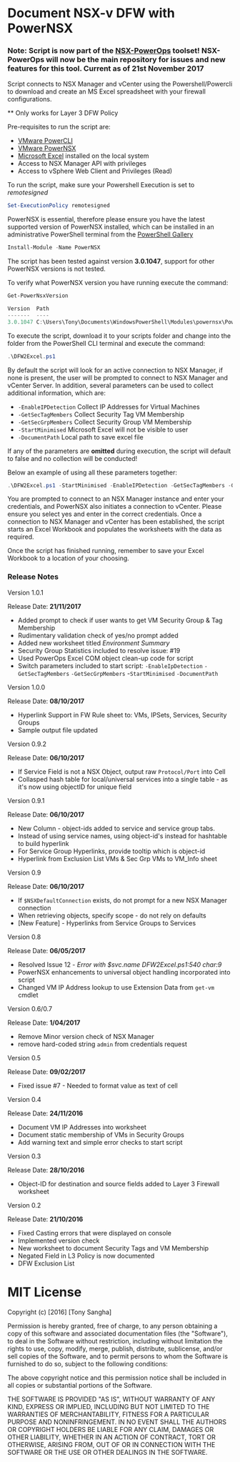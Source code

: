 # Document NSX-v DFW with PowerNSX

### Note: Script is now part of the [NSX-PowerOps](https://github.com/vmware/nsx-powerops) toolset! NSX-PowerOps will now be the main repository for issues and new features for this tool. Current as of 21st November 2017

Script connects to NSX Manager and vCenter using the Powershell/Powercli 
to download and create an MS Excel spreadsheet with your firewall configurations.

** Only works for Layer 3 DFW Policy

Pre-requisites to run the script are:

* [VMware PowerCLI](https://www.vmware.com/support/developer/PowerCLI/)
* [VMware PowerNSX](https://github.com/vmware/powernsx)
* [Microsoft Excel](https://products.office.com/en-au/excel) installed on the local system
* Access to NSX Manager API with privileges
* Access to vSphere Web Client and Privileges (Read)

To run the script, make sure your Powershell Execution is set to *remotesigned*

``` Powershell
Set-ExecutionPolicy remotesigned
```

PowerNSX is essential, therefore please ensure you have the latest supported version of PowerNSX installed,
which can be installed in an administrative PowerShell terminal from the [PowerShell Gallery](https://www.powershellgallery.com/packages/PowerNSX/3.0.1047)

```Powershell
Install-Module -Name PowerNSX 
```
The script has been tested against version **3.0.1047**, support for other PowerNSX versions is not tested. 

To verify what PowerNSX version you have running execute the command:

```Powershell
Get-PowerNsxVersion

Version  Path                                                                     Author        CompanyName
-------  ----                                                                     ------        -----------
3.0.1047 C:\Users\Tony\Documents\WindowsPowerShell\Modules\powernsx\PowerNSX.psm1 Nick Bradford VMware
```

To execute the script, download it to your scripts folder and change into the folder from the PowerShell CLI
terminal and execute the command:

``` Powershell
.\DFW2Excel.ps1 
```

By default the script will look for an active connection to NSX Manager, if none is present, the user will be prompted to connect to NSX Manager and vCenter Server. In addition, several parameters can be used to collect additional information, which are:

* `-EnableIPDetection` Collect IP Addresses for Virtual Machines
* `-GetSecTagMembers` Collect Security Tag VM Membership
* `-GetSecGrpMembers` Collect Security Group VM Membership
* `-StartMinimised` Microsoft Excel will not be visible to user
* `-DocumentPath` Local path to save excel file

If any of the parameters are **omitted** during execution, the script will default to false and no collection will be conducted!

Below an example of using all these parameters together:

```Powershell
.\DFW2Excel.ps1 -StartMinimised -EnableIPDetection -GetSecTagMembers -GetSecGrpMembers -DocumentPath c:\dfwconfig.xlsx
```

You are prompted to connect to an NSX Manager instance and enter your credentials, and PowerNSX also initiates a connection to vCenter. Please ensure you select yes and enter in the correct credentials. 
Once a connection to NSX Manager and vCenter has been established, the script starts an Excel Workbook and populates the worksheets with the data as required. 

Once the script has finished running, remember to save your Excel Workbook to a location of your choosing. 

### Release Notes

Version 1.0.1

Release Date: **21/11/2017**

* Added prompt to check if user wants to get VM Security Group & Tag Membership
* Rudimentary validation check of yes/no prompt added
* Added new worksheet titled _Environment Summary_
* Security Group Statistics included to resolve issue: #19
* Used PowerOps Excel COM object clean-up code for script
* Switch parameters included to start script: `-EnableIpDetection` `-GetSecTagMembers` `-GetSecGrpMembers` -`StartMinimised` `-DocumentPath`

Version 1.0.0

Release Date: **08/10/2017**

* Hyperlink Support in FW Rule sheet to: VMs, IPSets, Services, Security Groups
* Sample output file updated

Version 0.9.2

Release Date: **06/10/2017**

* If Service Field is not a NSX Object, output raw `Protocol/Port` into Cell
* Collasped hash table for local/universal services into a single table - as it's now using objectID for unique field

Version 0.9.1

Release Date: **06/10/2017**

* New Column - object-ids added to service and service group tabs.
* Instead of using service names, using object-id's instead for hashtable to build hyperlink
* For Service Group Hyperlinks, provide tooltip which is object-id
* Hyperlink from Exclusion List VMs & Sec Grp VMs to VM_Info sheet

Version 0.9

Release Date: **06/10/2017**

* If `$NSXDefaultConnection` exists, do not prompt for a new NSX Manager connection
* When retrieving objects, specify scope - do not rely on defaults
* [New Feature] - Hyperlinks from Service Groups to Services

Version 0.8

Release Date: **06/05/2017**

* Resolved Issue 12 - _Error with $svc.name DFW2Excel.ps1:540 char:9_
* PowerNSX enhancements to universal object handling incorporated into script
* Changed VM IP Address lookup to use Extension Data from `get-vm` cmdlet

Version 0.6/0.7

Release Date: **1/04/2017**

* Remove Minor version check of NSX Manager
* remove hard-coded string `admin` from credentials request

Version 0.5

Release Date: **09/02/2017**

* Fixed issue #7 - Needed to format value as text of cell

Version 0.4

Release Date: **24/11/2016**

* Document VM IP Addresses into worksheet
* Document static membership of VMs in Security Groups
* Add warning text and simple error checks to start script

Version 0.3

Release Date: **28/10/2016**

* Object-ID for destination and source fields added to Layer 3 Firewall worksheet

Version 0.2 

Release Date: **21/10/2016**

* Fixed Casting errors that were displayed on console
* Implemented version check
* New worksheet to document Security Tags and VM Membership
* Negated Field in L3 Policy is now documented
* DFW Exclusion List

# MIT License

Copyright (c) [2016] [Tony Sangha]

Permission is hereby granted, free of charge, to any person obtaining a copy
of this software and associated documentation files (the "Software"), to deal
in the Software without restriction, including without limitation the rights
to use, copy, modify, merge, publish, distribute, sublicense, and/or sell
copies of the Software, and to permit persons to whom the Software is
furnished to do so, subject to the following conditions:

The above copyright notice and this permission notice shall be included in all
copies or substantial portions of the Software.

THE SOFTWARE IS PROVIDED "AS IS", WITHOUT WARRANTY OF ANY KIND, EXPRESS OR
IMPLIED, INCLUDING BUT NOT LIMITED TO THE WARRANTIES OF MERCHANTABILITY,
FITNESS FOR A PARTICULAR PURPOSE AND NONINFRINGEMENT. IN NO EVENT SHALL THE
AUTHORS OR COPYRIGHT HOLDERS BE LIABLE FOR ANY CLAIM, DAMAGES OR OTHER
LIABILITY, WHETHER IN AN ACTION OF CONTRACT, TORT OR OTHERWISE, ARISING FROM,
OUT OF OR IN CONNECTION WITH THE SOFTWARE OR THE USE OR OTHER DEALINGS IN THE
SOFTWARE.
